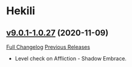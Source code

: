 # Hekili

## [v9.0.1-1.0.27](https://github.com/Hekili/hekili/tree/v9.0.1-1.0.27) (2020-11-09)
[Full Changelog](https://github.com/Hekili/hekili/compare/v9.0.1-1.0.26...v9.0.1-1.0.27) [Previous Releases](https://github.com/Hekili/hekili/releases)

- Level check on Affliction - Shadow Embrace.  
